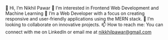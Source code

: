 👋 Hi, I’m Nikhil Pawar
👀 I’m interested in Frontend Web Development and Machine Learning
🌱 I’m a Web Developer with a focus on creating responsive and user-friendly applications using the MERN stack.
💞️ I’m looking to collaborate on innovative projects. 
📫 How to reach me: You can connect with me on LinkedIn  or email me at nikkhilpawar@gmail.com

<!---
nikkk2317/nikkk2317 is a ✨ special ✨ repository because its `README.md` (this file) appears on your GitHub profile.
You can click the Preview link to take a look at your changes.
--->
